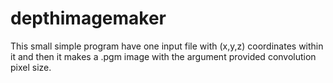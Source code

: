# depthimagemaker
This small simple program have one input file with (x,y,z) coordinates within it and then it makes a .pgm image with the argument provided convolution pixel size.
